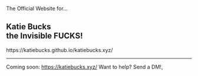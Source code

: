 The Official Website for...
<h2>Katie Bucks<br>
the Invisible FUCKS!</h2>
https://katiebucks.github.io/katiebucks.xyz/

---

Coming soon: https://katiebucks.xyz/
Want to help? Send a DM!,
